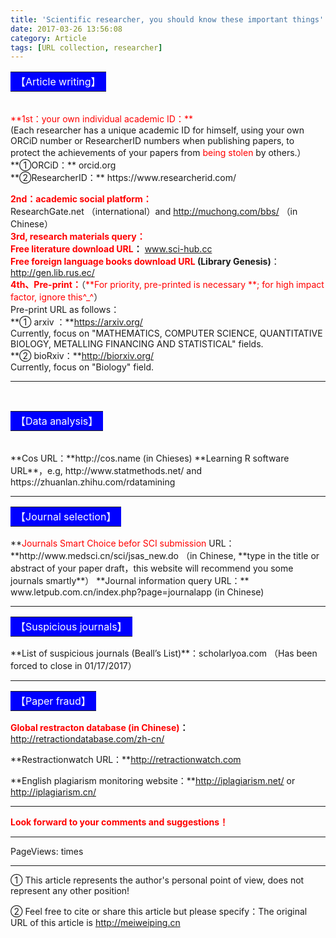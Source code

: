 ```yaml
---
title: 'Scientific researcher, you should know these important things'
date: 2017-03-26 13:56:08
category: Article
tags: [URL collection, researcher]
---
```





<table><tr><td bgcolor=blue><font color=white><center>【Article writing】</center></font></td></tr></table>
<br>
<font color=red>**1st：your own individual academic ID：**</font>
<br>
(Each researcher has a unique academic ID for himself, using your own ORCiD number or ResearcherID numbers when publishing papers, to protect the achievements of your papers from <font color=red>being stolen</font> by others.）
<br>
**①ORCiD：** orcid.org
<br>
**②ResearcherID：** https://www.researcherid.com/  

<!-- more -->

<font color=red>**2nd：academic social platform：**</font> 
<br>
ResearchGate.net （international）and http://muchong.com/bbs/ （in Chinese）
<br>
<font color=red>**3rd, research materials query：**</font> 
<br>
<font color=red>**Free literature download URL</font>：** www.sci-hub.cc 
<br>
<font color=red>**Free foreign language books download URL</font> (Library Genesis)**： http://gen.lib.rus.ec/
<br>
<font color=red>**4th、Pre-print：**</font>（<font color=red>**For priority, pre-printed is necessary **; for high impact factor, ignore this^_^</font>）
<br>
Pre-print URL as follows：
<br>
**① arxiv ：**https://arxiv.org/
<br>
Currently, focus on "MATHEMATICS, COMPUTER SCIENCE, QUANTITATIVE BIOLOGY, METALLING FINANCING AND STATISTICAL" fields.
<br>
**② bioRxiv：**http://biorxiv.org/
<br>
Currently, focus on "Biology" field.

---

<br>
<table><tr><td bgcolor=blue><font color=white><center>【Data analysis】</center></font></td></tr></table>
<br>
**Cos URL：**http://cos.name  (in Chieses)
**Learning R software URL**，e.g, http://www.statmethods.net/ and https://zhuanlan.zhihu.com/rdatamining

---

<table><tr><td bgcolor=blue><font color=white><center>【Journal selection】</center></font></td></tr></table>
**<font color=red>Journals Smart Choice befor SCI submission</font> URL：**http://www.medsci.cn/sci/jsas_new.do
（in Chinese,  **type in the title or abstract of your paper draft，this website will recommend you some journals smartly**）
**Journal information query URL：** www.letpub.com.cn/index.php?page=journalapp
(in Chinese)

---

<table><tr><td bgcolor=blue><font color=white><center>【Suspicious journals】</center></font></td></tr></table>
**List of suspicious journals (Beall’s List)**：scholarlyoa.com  （Has been forced to close in 01/17/2017）

---

<table><tr><td bgcolor=blue><font color=white><center>【Paper fraud】</center></font></td></tr></table>

**<font color=red>Global restracton database (in Chinese)</font>：** http://retractiondatabase.com/zh-cn/

**Restractionwatch URL：**http://retractionwatch.com

**English plagiarism monitoring website：**http://iplagiarism.net/    or http://iplagiarism.cn/

---

<font color=red>**Look forward to your comments and suggestions！**</font>


---

<span id="busuanzi_container_page_pv">
PageViews: <span id="busuanzi_value_page_pv"></span> times
</span>

---

① This article represents the author's personal point of view, does not represent any other position!

② Feel free to cite or share this article but please specify：The original URL of this article is http://meiweiping.cn